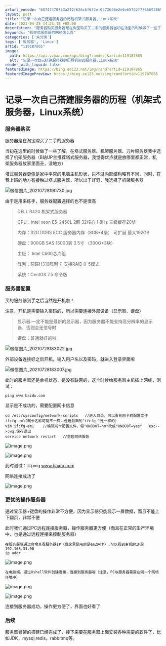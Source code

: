```yaml
---
arturl_encode: "68747470733a2f2f626c6f672e:6373646e2e6e65742f77656978696e5f34363234323538302f:61727469636c652f64657461696c732f313139313837383635"
layout: post
title: "记录一次自己搭建服务器的历程机架式服务器,Linux系统"
date: 2023-04-25 14:23:15 +08:00
description: "服务器购买服务器是在淘宝购买了二手的服务器当初在选型的时候做了一些了解，在塔式服务器、机架服务器、刀"
keywords: "机架式服务器的网络怎么弄"
categories: ['未分类']
tags: ['服务器', 'Linux']
artid: "119187865"
image:
  path: https://api.vvhan.com/api/bing?rand=sj&artid=119187865
  alt: "记录一次自己搭建服务器的历程机架式服务器,Linux系统"
render_with_liquid: false
featuredImage: https://bing.ee123.net/img/rand?artid=119187865
featuredImagePreview: https://bing.ee123.net/img/rand?artid=119187865
---
```


# 记录一次自己搭建服务器的历程（机架式服务器，Linux系统）

### 服务器购买

服务器是在淘宝购买了二手的服务器

当初在选型的时候做了一些了解，在塔式服务器、机架服务器、刀片服务器我中选择了机架服务器（B站UP主推荐塔式服务器，我觉得优点就是放哪里都正常，机架服务器放家里面丑，没地方）

塔式服务器更像是家中平常的电脑主机形状，只不过内部结构略有不同，同时，在我上班的地方有接触过塔式服务器，所以出于好奇，我选择了机架服务器

![微信图片_20210728190730.jpg](https://i-blog.csdnimg.cn/blog_migrate/8e2b0f1a7e83814159cb1d56a0459543.jpeg)

由于是用来练手，服务器配置选择的也不是很高

> DELL R420 机架式服务器
>
> CPU：Intel xeon E5-2450L 2颗 32核心 1.8Hz 三级缓存20M
>
> 内存：32G DDR3 ECC 服务器内存（8GB*4条） 可扩展 最大192GB
>
> 硬盘：900GB SAS 15000转 3.5寸 （300G*3块）
>
> 主板： Intel C600芯片组
>
> 阵列：原装H310阵列卡 支持RAID 0-5模式
>
> 系统：CentOS 7.5 命令版

### 服务器配置

买的服务器到手之后当然是开机啦！

注意，开机是需要输入密码的，所以需要连接外部设备（显示器、键盘）

> 显示器:一定不能是最新的显示器，因为服务器不能支持高分辨率的显示器，否则会无信号时
>
> 键盘：普通就好的啦

![微信图片_20210728183022.jpg](https://i-blog.csdnimg.cn/blog_migrate/144ddf35aaee09edb1ecf88ce0ca02e7.jpeg)

外部设备连接好之后开机，输入用户名以及密码，就进入登录界面啦

![微信图片_20210728183007.jpg](https://i-blog.csdnimg.cn/blog_migrate/c2d6a713918dfb461c182e897f9365f5.jpeg)

此时的服务器还是单机状态，是没有联网的，这个时候给服务器主机插上网线，测试：

```
ping www.baidu.com

```

显示是不成功的，需要配置网卡信息

```
cd /etc/sysconfig/network-scripts   //进入目录，可以看到网卡的配置文件ifcfg-em1(网卡名称可能不一样，但是前面的"ifcfg-"是一样的)
vim ifcfg-em1    //编辑网卡配置文件，将"ONBOOT=no"改成"ONBOOT=yes"   esc-->:wq,保存退出
service network restart   //重启网络服务

```

![image.png](https://i-blog.csdnimg.cn/blog_migrate/c48d9f34251e4780b0a030cea3be1152.png)

![image.png](https://i-blog.csdnimg.cn/blog_migrate/22942914ba4584102703d012734f99a3.png)

此时测试：平ping www.baidu.com

网络连接成功了

![image.png](https://i-blog.csdnimg.cn/blog_migrate/a779d599989490ab4b163d5a3cc1aed7.png)

### 更优的操作服务器

通过显示器+键盘的操作非常不方便，因为显示器只能显示一屏数据，而且不能上下翻页，非常不便

此时我们通过PC远程连接服务器，操作服务器更方便（而且在正常的生产环境中，也是通过远程连接来控制服务器）

```
在服务器端通过命令查看服务器IP（我这里是用的是em2网卡）,可以看到主机的IP是192.168.31.90
ip addr

```

![image.png](https://i-blog.csdnimg.cn/blog_migrate/8feae349642b4d355284c06cd543ecda.png)

```
在电脑端，通过Xshell软件创建连接，连接到服务器端（注意，PC与服务器需要在同一个网络环境中）

```

![image.png](https://i-blog.csdnimg.cn/blog_migrate/ee136be3e3c4a152fc2476d33ea85181.png)

![image.png](https://i-blog.csdnimg.cn/blog_migrate/3c9fc2661fea2579fa9e47d19acf9809.png)

连接到服务器成功，操作更方便了，界面也好看了

### 后续

服务器骨架的搭建已经完成了，接下来要在服务器上面安装各种需要的软件了，比如JDK，mysql,redis，rabbitmq等。